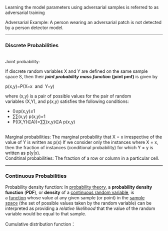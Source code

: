 
Learning the model parameters using adversarial samples is referred to as adversarial training

Adversarial Example:
A person wearing an adversarial patch is not detected by a person detector model.

----

### Discrete Probabilities

<br/>
Joint probability: 

If discrete random variables X and Y are defined on the same sample space S, then their _**joint probability mass function**_ **(joint pmf)** is given by  

p(x,y)=P(X=x  and  Y=y)

where (x,y) is a pair of possible values for the pair of random variables (X,Y), and p(x,y) satisfies the following conditions:

-   0≤p(x,y)≤1
-   ∑∑(x,y) p(x,y)=1
-   P((X,Y)∈A))=∑∑(x,y)∈A p(x,y)

<br/>
Marginal probabilities:
The marginal probability that X = x irrespective of the value of Y is written as p(x)
If we consider only the instances where X = x, then the fraction of instances (conditional probability) for which Y = y is written as p(y|x).

<br/>
Conditinal probabilities:
The fraction of a row or column in a particular cell.

----

### Continuous Probabilities

Probability density function:
In [probability theory](https://en.wikipedia.org/wiki/Probability_theory "Probability theory"), a **probability density function** (**PDF**), or **density** of a [continuous random variable](https://en.wikipedia.org/wiki/Continuous_random_variable "Continuous random variable"), is a [function](https://en.wikipedia.org/wiki/Function_(mathematics) "Function (mathematics)") whose value at any given sample (or point) in the [sample space](https://en.wikipedia.org/wiki/Sample_space "Sample space") (the set of possible values taken by the random variable) can be interpreted as providing a _relative likelihood_ that the value of the random variable would be equal to that sample.

Cumulative distribution function：



